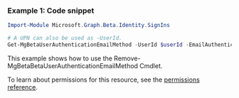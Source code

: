 ### Example 1: Code snippet

```powershellImport-Module Microsoft.Graph.Beta.Identity.SignIns

# A UPN can also be used as -UserId.
Get-MgBetaUserAuthenticationEmailMethod -UserId $userId -EmailAuthenticationMethodId $emailAuthenticationMethodId
```
This example shows how to use the Remove-MgBetaBetaUserAuthenticationEmailMethod Cmdlet.
To learn about permissions for this resource, see the [permissions reference](/graph/permissions-reference).

